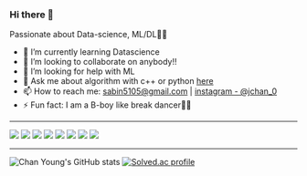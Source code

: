 <!--
**chanyoung1998/chanyoung1998** is a ✨ _special_ ✨ repository because its `README.md` (this file) appears on your GitHub profile.

Here are some ideas to get you started:

- 🔭 I’m currently working on ...
- 🌱 I’m currently learning ...
- 👯 I’m looking to collaborate on ...
- 🤔 I’m looking for help with ...
- 💬 Ask me about ...
- 📫 How to reach me: ...
- 😄 Pronouns: ...
- ⚡ Fun fact: ...
-->


### Hi there 👋

Passionate about Data-science, ML/DL✌🏻

- 🌱 I’m currently learning Datascience
- 👯 I’m looking to collaborate on anybody!!
- 🤔 I’m looking for help with ML
- 💬 Ask me about algorithm with c++ or python [here](https://github.com/chanyoung1998/Algorithm-Study/issues)
- 📫 How to reach me: sabin5105@gmail.com | [instagram - @jchan_0](https://www.instagram.com/jchan_0)
- ⚡ Fun fact: I am a B-boy like break dancer🤸🏼

<hr>
<p>
<img src="https://img.shields.io/badge/c++-%2300599C.svg?style=for-the-badge&logo=c%2B%2B&logoColor=white"/>
<img src="https://img.shields.io/badge/python-3670A0?style=for-the-badge&logo=python&logoColor=ffdd54"/>
<img src="https://img.shields.io/badge/django-%23092E20.svg?style=for-the-badge&logo=django&logoColor=white"/>
<img src="https://img.shields.io/badge/pandas-%23150458.svg?style=for-the-badge&logo=pandas&logoColor=white"/>
<img src="https://img.shields.io/badge/numpy-%23013243.svg?style=for-the-badge&logo=numpy&logoColor=white"/>
<img src="https://img.shields.io/badge/scikit--learn-%23F7931E.svg?style=for-the-badge&logo=scikit-learn&logoColor=white"/>
<img src="https://img.shields.io/badge/TensorFlow-%23FF6F00.svg?style=for-the-badge&logo=TensorFlow&logoColor=white"/>
<img src="https://img.shields.io/badge/PyTorch-%23EE4C2C.svg?style=for-the-badge&logo=PyTorch&logoColor=white"/>
</p>
<hr>

![Chan Young's GitHub stats](https://github-readme-stats.vercel.app/api?username=chanyoung1998&show_icons=true&theme=dark&count_private=true)
[![Solved.ac profile](http://mazassumnida.wtf/api/v2/generate_badge?boj=lms062111)](https://solved.ac/lms062111)
